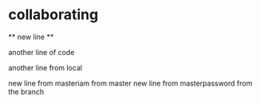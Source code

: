 # collaborating

** new line **

another line of code

another line from local




new line from masteriam from master
new line from masterpassword from the branch
